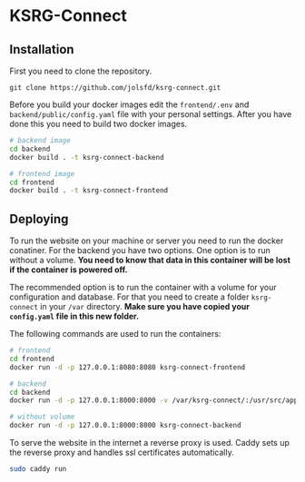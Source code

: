 # KSRG-Connect

## Installation

First you need to clone the repository.
```
git clone https://github.com/jolsfd/ksrg-connect.git
```

Before you build your docker images edit the `frontend/.env` and `backend/public/config.yaml` file with your personal settings.
After you have done this you need to build two docker images.
```bash
# backend image
cd backend
docker build . -t ksrg-connect-backend

# frontend image
cd frontend
docker build . -t ksrg-connect-frontend
```

## Deploying

To run the website on your machine or server you need to run the docker conatiner. For the backend you have two options.
One option is to run without a volume. **You need to know that data in this container will be lost if the container is powered off.**


The recommended option is to run the container with a volume for your configuration and database. 
For that you need to create a folder `ksrg-connect` in your `/var` directory.
**Make sure you have copied your `config.yaml` file in this new folder.**


The following commands are used to run the containers:
```bash
# frontend
cd frontend
docker run -d -p 127.0.0.1:8080:8080 ksrg-connect-frontend

# backend
cd backend
docker run -d -p 127.0.0.1:8000:8000 -v /var/ksrg-connect/:/usr/src/app/backend/public/ ksrg-connect-backend

# without volume
docker run -d -p 127.0.0.1:8000:8000 ksrg-connect-backend
```


To serve the website in the internet a reverse proxy is used.
Caddy sets up the reverse proxy and handles ssl certificates automatically.
```bash
sudo caddy run
```
